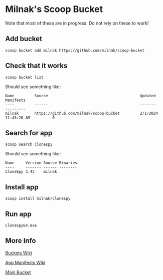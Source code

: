 # Milnak's Scoop Bucket

Note that most of these are in progress. Do not rely on these to work!

## Add bucket

`scoop bucket add milnak https://github.com/milnak/scoop-bucket`

## Check that it works

`scoop bucket list`

Should see something like:

```text
Name         Source                                         Updated               Manifests
----         ------                                         -------               ---------
milnak       https://github.com/milnak/scoop-bucket         2/1/2024 11:43:26 AM          0
```

## Search for app

`scoop search clonespy`

Should see something like:

```text
Name     Version Source Binaries
----     ------- ------ --------
CloneSpy 3.43    milnak
```

## Install app

`scoop install milnak/clonespy`

## Run app

`CloneSpy64.exe`

## More Info

[Buckets Wiki](https://github.com/ScoopInstaller/Scoop/wiki/Buckets)

[App Manifests Wiki](https://github.com/ScoopInstaller/Scoop/wiki/App-Manifests)

[Main Bucket](https://github.com/ScoopInstaller/Main/tree/master/bucket)
